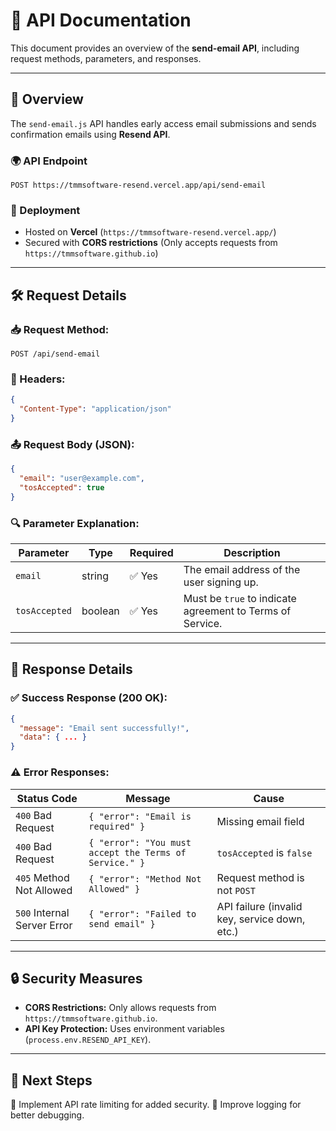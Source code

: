 # 📡 API Documentation

This document provides an overview of the **send-email API**, including request methods, parameters, and responses.

---

## **📌 Overview**
The `send-email.js` API handles early access email submissions and sends confirmation emails using **Resend API**.

### **🌍 API Endpoint**
```
POST https://tmmsoftware-resend.vercel.app/api/send-email
```

### **📍 Deployment**
- Hosted on **Vercel** (`https://tmmsoftware-resend.vercel.app/`)
- Secured with **CORS restrictions** (Only accepts requests from `https://tmmsoftware.github.io`)

---

## **🛠️ Request Details**
### **📥 Request Method:**
```http
POST /api/send-email
```

### **🔹 Headers:**
```json
{
  "Content-Type": "application/json"
}
```

### **📤 Request Body (JSON):**
```json
{
  "email": "user@example.com",
  "tosAccepted": true
}
```

### **🔍 Parameter Explanation:**
| Parameter   | Type    | Required | Description |
|------------|--------|----------|-------------|
| `email`    | string | ✅ Yes   | The email address of the user signing up. |
| `tosAccepted` | boolean | ✅ Yes   | Must be `true` to indicate agreement to Terms of Service. |

---

## **📝 Response Details**
### **✅ Success Response (200 OK):**
```json
{
  "message": "Email sent successfully!",
  "data": { ... }
}
```

### **⚠️ Error Responses:**
| Status Code | Message | Cause |
|------------|--------------------------------|----------------|
| `400` Bad Request | `{ "error": "Email is required" }` | Missing email field |
| `400` Bad Request | `{ "error": "You must accept the Terms of Service." }` | `tosAccepted` is `false` |
| `405` Method Not Allowed | `{ "error": "Method Not Allowed" }` | Request method is not `POST` |
| `500` Internal Server Error | `{ "error": "Failed to send email" }` | API failure (invalid key, service down, etc.) |

---

## **🔒 Security Measures**
- **CORS Restrictions:** Only allows requests from `https://tmmsoftware.github.io`.
- **API Key Protection:** Uses environment variables (`process.env.RESEND_API_KEY`).

---

## **🚀 Next Steps**
📌 Implement API rate limiting for added security.
📌 Improve logging for better debugging.


